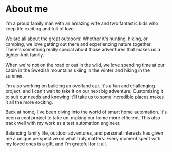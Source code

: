 # About me
I'm a proud family man with an amazing wife and two fantastic kids who keep
life exciting and full of love.

We are all about the great outdoors! Whether it's hunting,  hiking, or camping,
we love getting out there and experiencing nature together. There's something
really special about those adventures that makes us a tighter-knit family.

When we're not on the road or out in the wild, we love spending time at our
cabin in the Swedish mountains skiing in the winter and hiking in the summer.

I'm also working on building an overland car. It's a fun and challenging
project, and I can't wait to take it on our next big adventure. Customizing it
to suit our needs and knowing it'll take us to some incredible places makes it
all the more exciting.

Back at home, I've been diving into the world of smart home automation. It's
been a cool project to take on, making our home more efficient. This also track
well with my work as a test automation engineer.

Balancing family life, outdoor adventures, and personal interests has given me
a unique perspective on what truly matters. Every moment spent with my loved
ones is a gift, and I'm grateful for it all.



